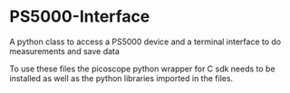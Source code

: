 # PS5000-Interface
A python class to access a PS5000 device and a terminal interface to do measurements and save data

To use these files the picoscope python wrapper for C sdk needs to be installed as well as the python libraries imported in the files.
